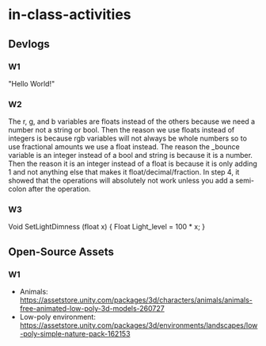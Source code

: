 # in-class-activities
## Devlogs
### W1
"Hello World!"

### W2
The r, g, and b variables are floats instead of the others because we need a number not a string or bool. Then the reason we use floats instead of integers is because rgb variables will not always be whole numbers so to use fractional amounts we use a float instead. The reason the _bounce variable is an integer instead of a bool and string is because it is a number. Then the reason it is an integer instead of a float is because it is only adding 1 and not anything else that makes it float/decimal/fraction. In step 4, it showed that the operations will absolutely not work unless you add a semi-colon after the operation.

### W3
Void SetLightDimness (float x)
{
	Float Light_level = 100 * x;
}

## Open-Source Assets
### W1
- Animals: https://assetstore.unity.com/packages/3d/characters/animals/animals-free-animated-low-poly-3d-models-260727 
- Low-poly environment: https://assetstore.unity.com/packages/3d/environments/landscapes/low-poly-simple-nature-pack-162153 